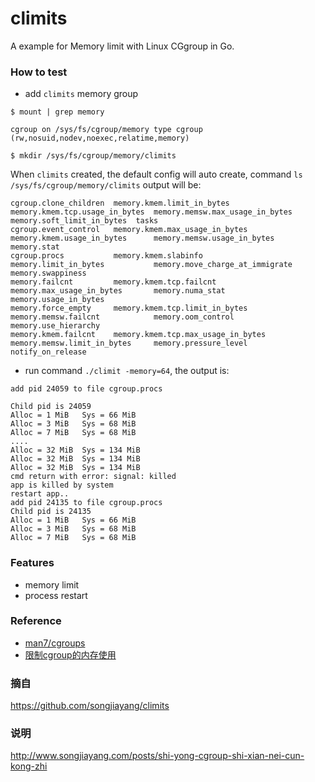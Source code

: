 # climits

A example for Memory limit with Linux CGgroup in Go.

### How to test

- add `climits` memory group

```
$ mount | grep memory

cgroup on /sys/fs/cgroup/memory type cgroup (rw,nosuid,nodev,noexec,relatime,memory)

$ mkdir /sys/fs/cgroup/memory/climits
``` 

When `climits` created, the default config will auto create, command `ls /sys/fs/cgroup/memory/climits` output will be:

```
cgroup.clone_children  memory.kmem.limit_in_bytes          memory.kmem.tcp.usage_in_bytes  memory.memsw.max_usage_in_bytes  memory.soft_limit_in_bytes  tasks
cgroup.event_control   memory.kmem.max_usage_in_bytes      memory.kmem.usage_in_bytes      memory.memsw.usage_in_bytes      memory.stat
cgroup.procs           memory.kmem.slabinfo                memory.limit_in_bytes           memory.move_charge_at_immigrate  memory.swappiness
memory.failcnt         memory.kmem.tcp.failcnt             memory.max_usage_in_bytes       memory.numa_stat                 memory.usage_in_bytes
memory.force_empty     memory.kmem.tcp.limit_in_bytes      memory.memsw.failcnt            memory.oom_control               memory.use_hierarchy
memory.kmem.failcnt    memory.kmem.tcp.max_usage_in_bytes  memory.memsw.limit_in_bytes     memory.pressure_level            notify_on_release
```

- run command `./climit -memory=64`, the output is:

```
add pid 24059 to file cgroup.procs

Child pid is 24059
Alloc = 1 MiB	Sys = 66 MiB 
Alloc = 3 MiB	Sys = 68 MiB 
Alloc = 7 MiB	Sys = 68 MiB 
....
Alloc = 32 MiB	Sys = 134 MiB 
Alloc = 32 MiB	Sys = 134 MiB 
Alloc = 32 MiB	Sys = 134 MiB 
cmd return with error: signal: killed
app is killed by system
restart app..
add pid 24135 to file cgroup.procs
Child pid is 24135
Alloc = 1 MiB	Sys = 66 MiB 
Alloc = 3 MiB	Sys = 68 MiB 
Alloc = 7 MiB	Sys = 68 MiB 
```


### Features

- memory limit
- process restart


### Reference

- [man7/cgroups](http://man7.org/linux/man-pages/man7/cgroups.7.html)
- [限制cgroup的内存使用](https://segmentfault.com/a/1190000008125359)

### 摘自
https://github.com/songjiayang/climits
### 说明
http://www.songjiayang.com/posts/shi-yong-cgroup-shi-xian-nei-cun-kong-zhi
